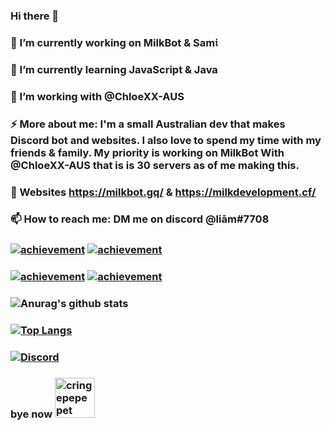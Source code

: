 ### Hi there 👋
### 🔭 I’m currently working on MilkBot & Sam𝔦
### 🌱 I’m currently learning JavaScript & Java
### 🤔 I’m working with @ChloeXX-AUS
### ⚡ More about me: I'm a small Australian dev that makes Discord bot and websites. I also love to spend my time with my friends & family. My priority is working on MilkBot With @ChloeXX-AUS that is is 30 servers as of me making this.
### 💬 Websites https://milkbot.gq/ & https://milkdevelopment.cf/
### 📫 How to reach me: DM me on discord @liām#7708
### [![achievement](https://minecraftskinstealer.com/achievement/31/Achievement+Get%21/Small+dev)](https://minecraftskinstealer.com/achievement) [![achievement](https://minecraftskinstealer.com/achievement/2/Achievement+Get%21/+Learn+JavaScript)](https://minecraftskinstealer.com/achievement)
### [![achievement](https://minecraftskinstealer.com/achievement/34/Achievement+Get%21/Bot+in+30+Servers)](https://minecraftskinstealer.com/achievement) [![achievement](https://minecraftskinstealer.com/achievement/13/Achievement+Get%21/Learn+Java)](https://minecraftskinstealer.com/achievement)
### ![Anurag's github stats](https://github-readme-stats.vercel.app/api?username=liamobr-art&show_icons=true&theme=tokyonight) 
### [![Top Langs](https://github-readme-stats.vercel.app/api/top-langs/?username=liamobr-art&layout=compact&theme=tokyonight)](https://github.com/anuraghazra/github-readme-stats)
### [![Discord](https://img.shields.io/discord/754965974167453737.svg?label=&logo=discord&logoColor=ffffff&color=7389D8&labelColor=6A7EC2&style=flat-square)](https://discord.ggWuq9qbr/)
### bye now <a href="https://emoji.gg/emoji/2359_cringepepepet"><img src="https://emoji.gg/assets/emoji/2359_cringepepepet.gif" width="64px" height="64px" alt="cringepepepet"></a>
